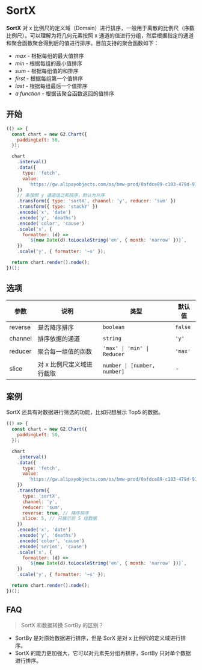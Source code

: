 # SortX

**SortX** 对 x 比例尺的定义域（Domain）进行排序，一般用于离散的比例尺（序数比例尺）。可以理解为将几何元素按照 x 通道的值进行分组，然后根据指定的通道和聚合函数聚合得到后的值进行排序。目前支持的聚合函数如下：

- _max_ - 根据每组的最大值排序
- _min_ - 根据每组的最小值排序
- _sum_ - 根据每组值的和排序
- _first_ - 根据每组第一个值排序
- _last_ - 根据每组最后一个值排序
- _a function_ - 根据该聚合函数返回的值排序

## 开始

```js
(() => {
  const chart = new G2.Chart({
    paddingLeft: 50,
  });

  chart
    .interval()
    .data({
      type: 'fetch',
      value:
        'https://gw.alipayobjects.com/os/bmw-prod/0afdce89-c103-479d-91f4-6cf604bcf200.json',
    })
    // 条按照 y 通道值之和排序，默认为升序
    .transform({ type: 'sortX', channel: 'y', reducer: 'sum' })
    .transform({ type: 'stackY' })
    .encode('x', 'date')
    .encode('y', 'deaths')
    .encode('color', 'cause')
    .scale('x', {
      formatter: (d) =>
        `${new Date(d).toLocaleString('en', { month: 'narrow' })}`,
    })
    .scale('y', { formatter: '~s' });

  return chart.render().node();
})();
```

## 选项

| 参数    | 说明                      | 类型                         | 默认值  |
| ------- | ------------------------- | ---------------------------- | ------- |
| reverse | 是否降序排序              | `boolean`                    | `false` |
| channel | 排序依据的通道            | `string`                     | `'y'`   |
| reducer | 聚合每一组值的函数        | `'max' \| 'min' \| Reducer ` | `'max'` |
| slice   | 对 x 比例尺定义域进行截取 | `number \| [number, number]` | -       |

## 案例

SortX 还具有对数据进行筛选的功能，比如只想展示 Top5 的数据。

```js
(() => {
  const chart = new G2.Chart({
    paddingLeft: 50,
  });

  chart
    .interval()
    .data({
      type: 'fetch',
      value:
        'https://gw.alipayobjects.com/os/bmw-prod/0afdce89-c103-479d-91f4-6cf604bcf200.json',
    })
    .transform({
      type: 'sortX',
      channel: 'y',
      reducer: 'sum',
      reverse: true, // 降序排序
      slice: 5, // 只展示前 5 组数据
    })
    .encode('x', 'date')
    .encode('y', 'deaths')
    .encode('color', 'cause')
    .encode('series', 'cause')
    .scale('x', {
      formatter: (d) =>
        `${new Date(d).toLocaleString('en', { month: 'narrow' })}`,
    })
    .scale('y', { formatter: '~s' });

  return chart.render().node();
})();
```

## FAQ

> SortX 和数据转换 SortBy 的区别？

- SortBy 是对原始数据进行排序，但是 SorX 是对 x 比例尺的定义域进行排序。
- SortX 的能力更加强大，它可以对元素先分组再排序，SortBy 只对单个数据进行排序。

